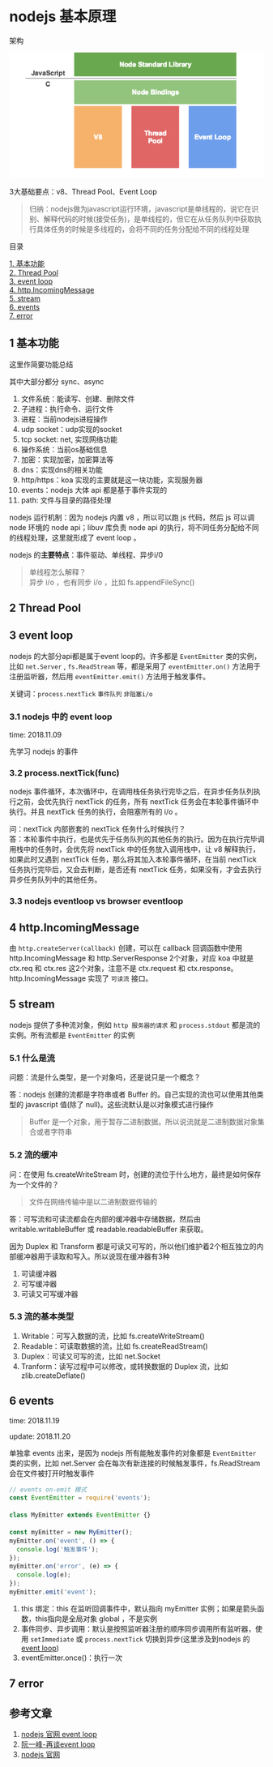 # nodejs 基本原理

架构

![nodejsstructure](../images/nodeStructure.png)

3大基础要点：v8、Thread Pool、Event Loop

> 归纳：nodejs做为javascript运行环境，javascript是单线程的，说它在识别、解释代码的时候(接受任务)，是单线程的，但它在从任务队列中获取执行具体任务的时候是多线程的，会将不同的任务分配给不同的线程处理

目录

[1. 基本功能](#1-基本功能)  
[2. Thread Pool](#2-Thread-Pool)  
[3. event loop](#3-event-loop)  
[4. http.IncomingMessage](#4-http.IncomingMessage)  
[5. stream](#5-stream)  
[6. events](#6-events)  
[7. error](#7-error)  

## 1 基本功能

这里作简要功能总结

其中大部分都分 sync、async

1. 文件系统：能读写、创建、删除文件
2. 子进程：执行命令、运行文件
3. 进程：当前nodejs进程操作
4. udp socket：udp实现的socket
5. tcp socket: net, 实现网络功能
6. 操作系统：当前os基础信息
7. 加密：实现加密，加密算法等
8. dns：实现dns的相关功能
9. http/https：koa 实现的主要就是这一块功能，实现服务器
10. events：nodejs 大体 api 都是基于事件实现的
11. path: 文件与目录的路径处理

nodejs 运行机制：因为 nodejs 内置 v8 ，所以可以跑 js 代码，然后 js 可以调 node 环境的 node api；libuv 库负责 node api 的执行，将不同任务分配给不同的线程处理，这里就形成了 event loop 。

nodejs 的**主要特点**：事件驱动、单线程、异步i/0

> 单线程怎么解释？  
> 异步 i/o ，也有同步 i/o ，比如 fs.appendFileSync()

## 2 Thread Pool

## 3 event loop

nodejs 的大部分api都是属于event loop的。许多都是 `EventEmitter` 类的实例，比如 `net.Server` , `fs.ReadStream` 等，都是采用了 `eventEmitter.on()` 方法用于注册监听器，然后用 `eventEmitter.emit()` 方法用于触发事件。

关键词：`process.nextTick`  `事件队列` `非阻塞i/o`

### 3.1 nodejs 中的 event loop

time: 2018.11.09

先学习 nodejs 的事件

### 3.2 process.nextTick(func)

nodejs 事件循环，本次循环中，在调用栈任务执行完毕之后，在异步任务队列执行之前，会优先执行 nextTick 的任务，所有 nextTick 任务会在本轮事件循环中执行。并且 nextTick 任务的执行，会阻塞所有的 i/o 。

问：nextTick 内部嵌套的 nextTick 任务什么时候执行？  
答：本轮事件中执行，也是优先于任务队列的其他任务的执行。因为在执行完毕调用栈中的任务时，会优先将 nextTick 中的任务放入调用栈中，让 v8 解释执行，如果此时又遇到 nextTick 任务，那么将其加入本轮事件循环，在当前 nextTick 任务执行完毕后，又会去判断，是否还有 nextTick 任务，如果没有，才会去执行异步任务队列中的其他任务。

### 3.3 nodejs eventloop vs browser eventloop

## 4 http.IncomingMessage

由 `http.createServer(callback)` 创建，可以在 callback 回调函数中使用 http.IncomingMessage 和 http.ServerResponse 2个对象，对应 koa 中就是 ctx.req 和 ctx.res 这2个对象，注意不是 ctx.request 和 ctx.response。http.IncomingMessage 实现了 `可读流` 接口。

## 5 stream

nodejs 提供了多种流对象，例如 `http 服务器的请求` 和 `process.stdout` 都是流的实例。所有流都是 `EventEmitter` 的实例

### 5.1 什么是流

问题：流是什么类型，是一个对象吗，还是说只是一个概念？

答：nodejs 创建的流都是字符串或者 Buffer 的。自己实现的流也可以使用其他类型的 javascript 值(除了 null)。这些流默认是以对象模式进行操作

> Buffer 是一个对象，用于暂存二进制数据。所以说流就是二进制数据对象集合或者字符串

### 5.2 流的缓冲

问：在使用 fs.createWriteStream 时，创建的流位于什么地方，最终是如何保存为一个文件的？

> 文件在网络传输中是以二进制数据传输的

答：可写流和可读流都会在内部的缓冲器中存储数据，然后由 writable.writableBuffer 或 readable.readableBuffer 来获取。

因为 Duplex 和 Transform 都是可读又可写的，所以他们维护着2个相互独立的内部缓冲器用于读取和写入。所以说现在缓冲器有3种

1. 可读缓冲器
2. 可写缓冲器
3. 可读又可写缓冲器

### 5.3 流的基本类型

1. Writable：可写入数据的流，比如 fs.createWriteStream()
2. Readable：可读取数据的流，比如 fs.createReadStream()
3. Duplex：可读又可写的流，比如 net.Socket
4. Tranform：读写过程中可以修改，或转换数据的 Duplex 流，比如 zlib.createDeflate()

## 6 events

time: 2018.11.19

update: 2018.11.20

单独拿 events 出来，是因为 nodejs 所有能触发事件的对象都是 `EventEmitter` 类的实例，比如 net.Server 会在每次有新连接的时候触发事件，fs.ReadStream 会在文件被打开时触发事件

```javascript
// events on-emit 模式
const EventEmitter = require('events');

class MyEmitter extends EventEmitter {}

const myEmitter = new MyEmitter();
myEmitter.on('event', () => {
  console.log('触发事件');
});
myEmitter.on('error', (e) => {
  console.log(e);
});
myEmitter.emit('event');
```

1. this 绑定：this 在监听回调事件中，默认指向 myEmitter 实例；如果是箭头函数，this指向是全局对象 global ，不是实例
2. 事件同步、异步调用：默认是按照监听器注册的顺序同步调用所有监听器，使用 `setImmediate` 或 `process.nextTick` 切换到异步(这里涉及到nodejs 的 [event loop](#3.1-nodejs-中的-event-loop))
3. eventEmitter.once()：执行一次

## 7 error

## 参考文章

1. [nodejs 官网 event loop](https://nodejs.org/en/docs/guides/event-loop-timers-and-nexttick/)
2. [阮一峰-再谈event loop](http://www.ruanyifeng.com/blog/2014/10/event-loop.html)
3. [nodejs 官网](http://nodejs.cn/api/)
